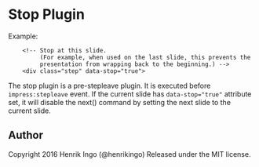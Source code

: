 Stop Plugin
===========

Example:

        <!-- Stop at this slide.
             (For example, when used on the last slide, this prevents the 
             presentation from wrapping back to the beginning.) -->
        <div class="step" data-stop="true">

The stop plugin is a pre-stepleave plugin. It is executed before 
`impress:stepleave` event. If the current slide has `data-stop="true"` attribute
set, it will disable the next() command by setting the next slide to the current
slide.

Author
------

Copyright 2016 Henrik Ingo (@henrikingo)
Released under the MIT license.

